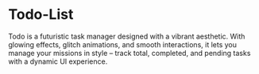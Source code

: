 # Todo-List
Todo is a futuristic task manager designed with a vibrant aesthetic. With glowing effects, glitch animations, and smooth interactions, it lets you manage your missions in style – track total, completed, and pending tasks with a dynamic UI experience.
